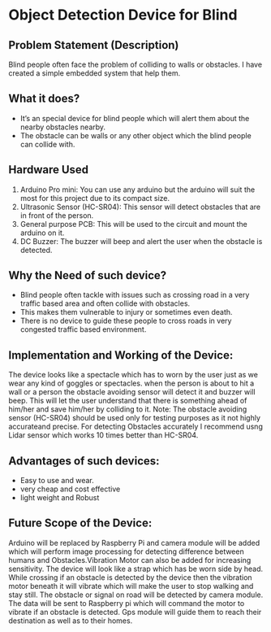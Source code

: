 # Object Detection Device for Blind 


## Problem Statement (Description) 
Blind people often face the problem of colliding to walls or obstacles. I have created a simple embedded system that help them.

## What it does?

- It’s an special device for blind people which will alert them about the nearby obstacles nearby.
- The obstacle can be walls or any other object which the blind people can collide with.

## Hardware Used

1. Arduino Pro mini: You can use any arduino but the arduino will suit the most for this project due to its compact size.
2. Ultrasonic Sensor (HC-SR04): This sensor will detect obstacles that are in front of the person.
3. General purpose PCB: This will be used to the circuit and mount the arduino on it.
4. DC Buzzer: The buzzer will beep and alert the user when the obstacle is detected.


## Why the Need of such device?

- Blind people often tackle with issues such as crossing road in a very traffic based area and often collide with obstacles.
- This makes them vulnerable to injury or sometimes even death.
- There is no device to guide these people to cross roads in very congested traffic based environment.

## Implementation and Working of the Device:
The device looks like a spectacle which has to worn by the user just as we wear any kind of goggles or spectacles.
when the person is about to hit a wall or a person the obstacle avoiding sensor will detect it and buzzer will beep.
This will let the user understand that there is something ahead of him/her and save him/her by colliding to it.
Note: The obstacle avoiding sensor (HC-SR04) should be used only for testing purposes as it not highly accurateand precise. For detecting Obstacles accurately I recommend usng Lidar sensor which works 10 times better than HC-SR04.

## Advantages of such devices:

- Easy to use and wear.
- very cheap and cost effective
- light weight and Robust

## Future Scope of the Device:
Arduino will be replaced by Raspberry Pi and camera module will be added which will perform image processing for detecting difference between humans and Obstacles.Vibration Motor can also be added for increasing sensitivity.
The device will look like a strap which has be worn side by head.
While crossing if an obstacle is detected by the device then the vibration motor beneath it will vibrate which will make the user to stop walking and stay still.
The obstacle or signal on road will be detected by camera module. The data will be sent to Raspberry pi which will command the motor to vibrate if an obstacle is detected. Gps module will guide them to reach their destination as well as to their homes.
